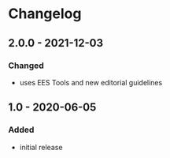 # Changelog

## 2.0.0 - 2021-12-03

### Changed

- uses EES Tools and new editorial guidelines


## 1.0 - 2020-06-05

### Added

- initial release
